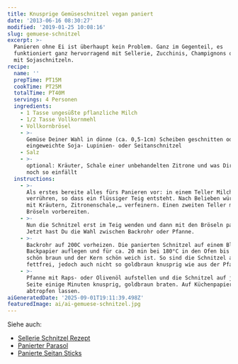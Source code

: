 ```yaml
---
title: Knusprige Gemüseschnitzel vegan paniert
date: '2013-06-16 08:30:27'
modified: '2019-01-25 10:08:16'
slug: gemuese-schnitzel
excerpt: >-
  Panieren ohne Ei ist überhaupt kein Problem. Ganz im Gegenteil, es
  funktioniert ganz hervorragend mit Sellerie, Zucchinis, Champignons oder auch
  mit Sojaschnitzeln.  
recipe:
  name: ''
  prepTime: PT15M
  cookTime: PT25M
  totalTime: PT40M
  servings: 4 Personen
  ingredients:
    - 1 Tasse ungesüßte pflanzliche Milch
    - 1/2 Tasse Vollkornmehl
    - Vollkornbrösel
    - >-
      Gemüse Deiner Wahl in dünne (ca. 0,5-1cm) Scheiben geschnitten oder
      eingeweichte Soja- Lupinien- oder Seitanschnitzel
    - Salz
    - >-
      optional: Kräuter, Schale einer unbehandelten Zitrone und was Dir sonst
      noch so einfällt
  instructions:
    - >-
      Als erstes bereite alles fürs Panieren vor: in einem Teller Milch mit Mehl
      verrühren, so dass ein flüssiger Teig entsteht. Nach Belieben würzen und
      mit Kräutern, Zitronenschale,… verfeinern. Einen zweiten Teller mit den
      Bröseln vorbereiten.
    - >-
      Nun die Schnitzel erst im Teig wenden und dann mit den Bröseln panieren.
      Jetzt hast Du die Wahl zwischen Backrohr oder Pfanne.
    - >-
      Backrohr auf 200C vorheizen. Die panierten Schnitzel auf einem Blech mit
      Backpapier auflegen und für ca. 20 min bei 180°C in den Ofen bis die Hülle
      schön braun und der Kern schön weich ist. So sind die Schnitzel auch noch
      fettfrei, jedoch auch nicht so goldbraun knusprig wie aus der Pfanne.
    - >-
      Pfanne mit Raps- oder Olivenöl aufstellen und die Schnitzel auf jeder
      Seite einige Minuten knusprig, goldbraun braten. Auf Küchenpapier
      abtropfen lassen.
aiGeneratedDate: '2025-09-01T19:11:39.498Z'
featuredImage: ai/ai-gemuese-schnitzel.jpg
---
```


[<!-- Image removed (no copyright): CYMERA_20130531_181630-300x225.jpg -->](https://www.veganblatt.com/i/CYMERA_20130531_181630.jpg) Siehe auch:

*   [Sellerie Schnitzel Rezept](https://www.veganblatt.com/sellerie-schnitzel)
*   [Panierter Parasol](https://www.veganblatt.com/panierter-parasol)
*   [Panierte Seitan Sticks](https://www.veganblatt.com/seitan-sticks)
